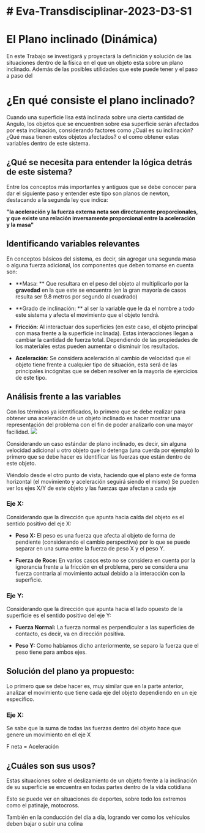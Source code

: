 # # Eva-Transdisciplinar-2023-D3-S1

# El Plano inclinado (Dinámica)

En este Trabajo se investigará y proyectará la definición y solución de las situaciones dentro de la física en el que un objeto esta sobre un plano inclinado. Además de las posibles utilidades que este puede tener y el paso a paso del

# ¿En qué consiste el plano inclinado?
Cuando una superficie lisa está inclinada sobre una cierta cantidad de Angulo, los objetos que se encuentren sobre esa superficie serán afectados por esta inclinación, considerando factores como ¿Cuál es su inclinación? ¿Qué masa tienen estos objetos afectados? o el como obtener estas variables dentro de este sistema.

## ¿Qué se necesita para entender la lógica detrás de este sistema?
Entre los conceptos más importantes y antiguos que se debe conocer para dar el siguiente paso y entender este tipo son planos de newton, destacando a la segunda ley que indica:

**"la aceleración y la fuerza externa neta son directamente proporcionales, y que existe una relación inversamente proporcional entre la aceleración y la masa"**

## Identificando variables relevantes
En conceptos básicos del sistema, es decir, sin agregar una segunda masa o alguna fuerza adicional, los componentes que deben tomarse en cuenta son:

- **Masa: ** Que resultara en el peso del objeto al multiplicarlo por la **gravedad** en la que este se encuentra (en la gran mayoría de casos resulta ser 9.8 metros por segundo al cuadrado)

- **Grado de inclinación: ** al ser la variable que le da el nombre a todo este sistema y afecta el movimiento que el objeto tendrá.

- **Fricción**: Al interactuar dos superficies (en este caso, el objeto principal con masa frente a la superficie inclinada). Estas interacciones llegan a cambiar la cantidad de fuerza total. Dependiendo de las propiedades de los materiales estas pueden aumentar o disminuir los resultados.

- **Aceleración**: Se considera aceleración al cambio de velocidad que el objeto tiene frente a cualquier tipo de situación, esta será de las principales incógnitas que se deben resolver en la mayoría de ejercicios de este tipo.

## Análisis frente a las variables
Con los términos ya identificados, lo primero que se debe realizar para obtener una aceleración de un objeto inclinado es hacer mostrar una representación del problema con el fin de poder analizarlo con una mayor facilidad.
![](https://cdn.kastatic.org/ka-perseus-images/1f848b6e7e25a2bc5d506b89a31434fda1d531ca.png)

Considerando un caso estándar de plano inclinado, es decir, sin alguna velocidad adicional u otro objeto que lo detenga (una cuerda por ejemplo) lo primero que se debe hacer es identificar las fuerzas que están dentro de este objeto.

Viéndolo desde el otro punto de vista, haciendo que el plano este de forma horizontal (el movimiento y aceleración seguirá siendo el mismo) Se pueden ver los ejes X/Y de este objeto y las fuerzas que afectan a cada eje

### Eje X:
Considerando que la dirección que apunta hacia caída del objeto es el sentido positivo del eje X:

- **Peso X:** El peso es una fuerza que afecta al objeto de forma de pendiente (considerando el cambio perspectiva) por lo que se puede separar en una suma entre la fuerza de peso X y el peso Y.

- **Fuerza de Roce:** En varios casos esto no se considera en cuenta por la ignorancia frente a la fricción en el problema, pero se considera una fuerza contraria al movimiento actual debido a la interacción con la superficie.


### Eje Y:
Considerando que la dirección que apunta hacia el lado opuesto de la superficie es el sentido positivo del eje Y:

- **Fuerza Normal:** La fuerza normal es perpendicular a las superficies de contacto, es decir, va en dirección positiva.

- **Peso Y:** Como habíamos dicho anteriormente, se separo la fuerza que el peso tiene para ambos ejes.


## Solución del plano ya propuesto:
Lo primero que se debe hacer es, muy similar que en la parte anterior, analizar el movimiento que tiene cada eje del objeto dependiendo en un eje especifico.

### Eje X:
Se sabe que la suma de todas las fuerzas dentro del objeto hace que genere un movimiento en el eje X

F neta  =  Aceleración


## ¿Cuáles son sus usos?
Estas situaciones sobre el deslizamiento de un objeto frente a la inclinación de su superficie se encuentra en todas partes dentro de la vida cotidiana

Esto se puede ver en situaciones de deportes, sobre todo los extremos como el patinaje, motocross.

También en la conducción del día a día, logrando ver como los vehículos deben bajar o subir una colina

